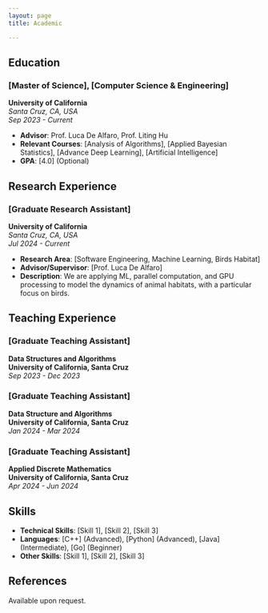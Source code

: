 ```yaml
---
layout: page
title: Academic

---
```


## Education

### [Master of Science], [Computer Science & Engineering]
**University of California**  
*Santa Cruz, CA, USA*  
*Sep 2023 - Current*

<!-- **Thesis/Project Title**: [Title]-->
- **Advisor**: Prof. Luca De Alfaro, Prof. Liting Hu
- **Relevant Courses**: [Analysis of Algorithms], [Applied Bayesian Statistics], [Advance Deep Learning], [Artificial Intelligence]
- **GPA**: [4.0] (Optional)


## Research Experience

### [Graduate Research Assistant]
**University of California**  
*Santa Cruz, CA, USA*  
*Jul 2024 - Current*

- **Research Area**: [Software Engineering, Machine Learning, Birds Habitat]
- **Advisor/Supervisor**: [Prof. Luca De Alfaro]
- **Description**: We are applying ML, parallel computation, and GPU processing to model the dynamics of animal habitats, with a particular focus on birds.

<!--### [Position Title]
**Institution/Organization Name**  
*City, Country*  
*Month Year - Month Year*

- **Research Area**: [Research Area]
- **Advisor/Supervisor**: [Advisor/Supervisor Name]
- **Description**: Briefly describe the research work, methodology, and key findings. Mention any publications or presentations.

## Publications

- **[Publication Title]**  
  *Authors*: [Your Name], [Co-author Names]  
  *Journal/Conference Name*, *Year*.  
  *Abstract*: Brief description of the publication.

- **[Publication Title]**  
  *Authors*: [Your Name], [Co-author Names]  
  *Journal/Conference Name*, *Year*.  
  *Abstract*: Brief description of the publication.-->

<!-- ## Awards and Honors

- **[Award Name]**, [Institution/Organization], *Year*.
- **[Award Name]**, [Institution/Organization], *Year*. -->

## Teaching Experience

### [Graduate Teaching Assistant]
**Data Structures and Algorithms**  
**University of California, Santa Cruz**  
*Sep 2023 - Dec 2023*

<!-- Description of the course and your role. Mention any specific achievements or feedback. -->

### [Graduate Teaching Assistant]
**Data Structure and Algorithms**  
**University of California, Santa Cruz**  
*Jan 2024 - Mar 2024*

<!-- Description of the course and your role. Mention any specific achievements or feedback. -->

### [Graduate Teaching Assistant]
**Applied Discrete Mathematics**  
**University of California, Santa Cruz**  
*Apr 2024 - Jun 2024*

## Skills

- **Technical Skills**: [Skill 1], [Skill 2], [Skill 3]
- **Languages**: [C++] (Advanced), [Python] (Advanced), [Java] (Intermediate), [Go] (Beginner)
- **Other Skills**: [Skill 1], [Skill 2], [Skill 3]

<!-- ## Professional Memberships

- **[Organization Name]**, Member, *Year - Year*
- **[Organization Name]**, Member, *Year - Year* -->

## References

Available upon request.
